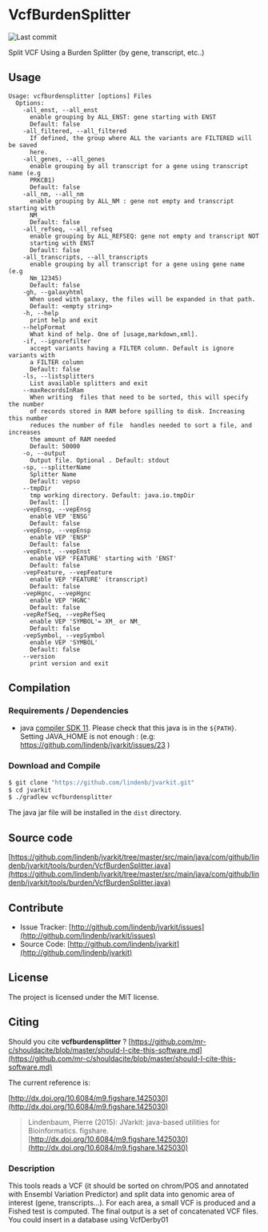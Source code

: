 # VcfBurdenSplitter

![Last commit](https://img.shields.io/github/last-commit/lindenb/jvarkit.png)

Split VCF Using a Burden Splitter (by gene, transcript, etc..)


## Usage

```
Usage: vcfburdensplitter [options] Files
  Options:
    -all_enst, --all_enst
      enable grouping by ALL_ENST: gene starting with ENST
      Default: false
    -all_filtered, --all_filtered
      If defined, the group where ALL the variants are FILTERED will be saved 
      here. 
    -all_genes, --all_genes
      enable grouping by all transcript for a gene using transcript name (e.g 
      PRKCB1) 
      Default: false
    -all_nm, --all_nm
      enable grouping by ALL_NM : gene not empty and transcript starting with 
      NM_ 
      Default: false
    -all_refseq, --all_refseq
      enable grouping by ALL_REFSEQ: gene not empty and transcript NOT 
      starting with ENST
      Default: false
    -all_transcripts, --all_transcripts
      enable grouping by all transcript for a gene using gene name (e.g 
      Nm_12345) 
      Default: false
    -gh, --galaxyhtml
      When used with galaxy, the files will be expanded in that path.
      Default: <empty string>
    -h, --help
      print help and exit
    --helpFormat
      What kind of help. One of [usage,markdown,xml].
    -if, --ignorefilter
      accept variants having a FILTER column. Default is ignore variants with 
      a FILTER column
      Default: false
    -ls, --listsplitters
      List available splitters and exit
    --maxRecordsInRam
      When writing  files that need to be sorted, this will specify the number 
      of records stored in RAM before spilling to disk. Increasing this number 
      reduces the number of file  handles needed to sort a file, and increases 
      the amount of RAM needed
      Default: 50000
    -o, --output
      Output file. Optional . Default: stdout
    -sp, --splitterName
      Splitter Name
      Default: vepso
    --tmpDir
      tmp working directory. Default: java.io.tmpDir
      Default: []
    -vepEnsg, --vepEnsg
      enable VEP 'ENSG'
      Default: false
    -vepEnsp, --vepEnsp
      enable VEP 'ENSP'
      Default: false
    -vepEnst, --vepEnst
      enable VEP 'FEATURE' starting with 'ENST'
      Default: false
    -vepFeature, --vepFeature
      enable VEP 'FEATURE' (transcript)
      Default: false
    -vepHgnc, --vepHgnc
      enable VEP 'HGNC'
      Default: false
    -vepRefSeq, --vepRefSeq
      enable VEP 'SYMBOL'= XM_ or NM_
      Default: false
    -vepSymbol, --vepSymbol
      enable VEP 'SYMBOL'
      Default: false
    --version
      print version and exit

```

## Compilation

### Requirements / Dependencies

* java [compiler SDK 11](https://jdk.java.net/11/). Please check that this java is in the `${PATH}`. Setting JAVA_HOME is not enough : (e.g: https://github.com/lindenb/jvarkit/issues/23 )


### Download and Compile

```bash
$ git clone "https://github.com/lindenb/jvarkit.git"
$ cd jvarkit
$ ./gradlew vcfburdensplitter
```

The java jar file will be installed in the `dist` directory.

## Source code 

[https://github.com/lindenb/jvarkit/tree/master/src/main/java/com/github/lindenb/jvarkit/tools/burden/VcfBurdenSplitter.java](https://github.com/lindenb/jvarkit/tree/master/src/main/java/com/github/lindenb/jvarkit/tools/burden/VcfBurdenSplitter.java)


## Contribute

- Issue Tracker: [http://github.com/lindenb/jvarkit/issues](http://github.com/lindenb/jvarkit/issues)
- Source Code: [http://github.com/lindenb/jvarkit](http://github.com/lindenb/jvarkit)

## License

The project is licensed under the MIT license.

## Citing

Should you cite **vcfburdensplitter** ? [https://github.com/mr-c/shouldacite/blob/master/should-I-cite-this-software.md](https://github.com/mr-c/shouldacite/blob/master/should-I-cite-this-software.md)

The current reference is:

[http://dx.doi.org/10.6084/m9.figshare.1425030](http://dx.doi.org/10.6084/m9.figshare.1425030)

> Lindenbaum, Pierre (2015): JVarkit: java-based utilities for Bioinformatics. figshare.
> [http://dx.doi.org/10.6084/m9.figshare.1425030](http://dx.doi.org/10.6084/m9.figshare.1425030)


### Description

This tools reads a VCF  (it should be sorted on chrom/POS and annotated with Ensembl Variation Predictor) and split data into genomic area of interest (gene, transcripts...).
For each area, a small VCF is produced and a Fished test is computed.
The final output is a set of concatenated VCF files. You could insert in a database using VcfDerby01


